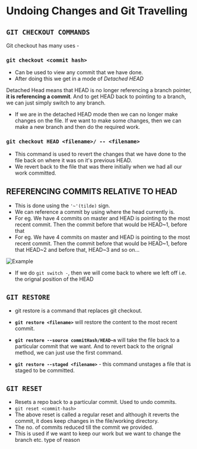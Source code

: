 # Undoing Changes and Git Travelling

## `GIT CHECKOUT COMMANDS`

Git checkout has many uses -

### `git checkout <commit hash>`

- Can be used to view any commit that we have done.
- After doing this we get in a mode of _Detached HEAD_

Detached Head means that HEAD is no longer referencing a branch pointer, **it is referencing a commit**. And to get HEAD back to pointing to a branch, we can just simply switch to any branch.

- If we are in the detached HEAD mode then we can no longer make changes on the file. If we want to make some changes, then we can make a new branch and then do the required work.

### `git checkout HEAD <filename>/ -- <filename>`

- This command is used to revert the changes that we have done to the file back on where it was on it's previous HEAD.
- We revert back to the file that was there initially when we had all our work committed.

## REFERENCING COMMITS RELATIVE TO HEAD

- This is done using the `'~'(tilde)` sign.
- We can reference a commit by using where the head currently is.
- For eg. We have 4 commits on master and HEAD is pointing to the most recent commit. Then the commit before that would be HEAD~1, before that
- For eg. We have 4 commits on master and HEAD is pointing to the most recent commit. Then the commit before that would be HEAD~1, before that HEAD~2 and before that, HEAD~3 and so on...

![Example](2022-01-05-12-33-41.png)

- If we do `git switch -`, then we will come back to where we left off i.e. the orignal position of the HEAD

## `GIT RESTORE`

- git restore is a command that replaces git checkout.
- **`git restore <filename>`** will restore the content to the most recent commit.
- **`git restore --source commitHash/HEAD~n`** will take the file back to a particular commit that we want. And to revert back to the orignal method, we can just use the first command.

- **`git restore --staged <filename>`** - this command unstages a file that is staged to be committed.

## `GIT RESET`

- Resets a repo back to a particular commit. Used to undo commits.
- `git reset <commit-hash>`
- The above reset is called a regular reset and although it reverts the commit, it does keep changes in the file/working directory.
- The no. of commits reduced till the commit we provided.
- This is used if we want to keep our work but we want to change the branch etc. type of reason
